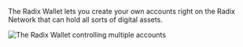 The Radix Wallet lets you create your own accounts right on the Radix Network that can hold all sorts of digital assets.

![The Radix Wallet controlling multiple accounts](/quests-images/key/2-KeyImage_RadarWalletQuest.webp)